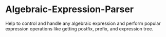 # Algebraic-Expression-Parser
Help to control and handle any algebraic expression and perform popular expression operations like getting postfix, prefix, and expression tree.
